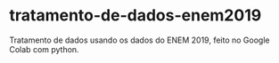 # tratamento-de-dados-enem2019
Tratamento de dados usando os dados do ENEM 2019, feito no Google Colab com python.
